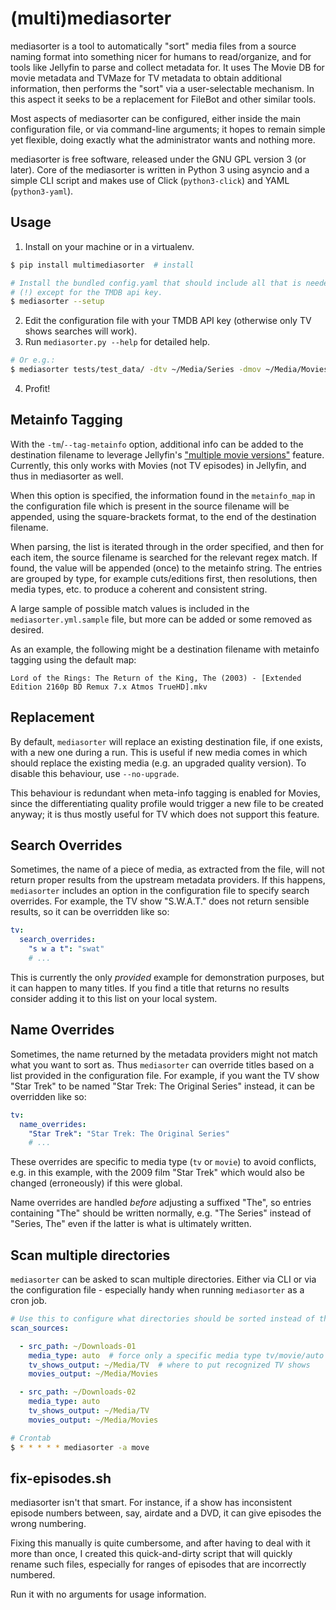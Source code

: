 # (multi)mediasorter

mediasorter is a tool to automatically "sort" media files from a source naming format
into something nicer for humans to read/organize, and for tools like Jellyfin to parse
and collect metadata for. It uses The Movie DB for movie metadata and TVMaze for
TV metadata to obtain additional information, then performs the "sort" via
a user-selectable mechanism. In this aspect it seeks to be a replacement for
FileBot and other similar tools.

Most aspects of mediasorter can be configured, either inside the main configuration file,
or via command-line arguments; it hopes to remain simple yet flexible, doing exactly
what the administrator wants and nothing more.

mediasorter is free software, released under the GNU GPL version 3 (or later).
Core of the mediasorter is written in Python 3 using asyncio and a simple CLI script and makes use of Click (`python3-click`) and YAML (`python3-yaml`).

## Usage

1. Install on your machine or in a virtualenv.

``` bash
$ pip install multimediasorter  # install
```

``` bash
# Install the bundled config.yaml that should include all that is needed,
# (!) except for the TMDB api key.
$ mediasorter --setup
```

2. Edit the configuration file with your TMDB API key (otherwise only TV shows searches will work).
3. Run `mediasorter.py --help` for detailed help.

```bash
# Or e.g.:
$ mediasorter tests/test_data/ -dtv ~/Media/Series -dmov ~/Media/Movies
```
4. Profit!

## Metainfo Tagging

With the `-tm`/`--tag-metainfo` option, additional info can be added to the destination filename to leverage Jellyfin's ["multiple movie versions"](https://jellyfin.org/docs/general/server/media/movies.html#multiple-versions-of-a-movie) feature. Currently, this only works with Movies (not TV episodes) in Jellyfin, and thus in mediasorter as well.

When this option is specified, the information found in the `metainfo_map` in the configuration file which is present in the source filename will be appended, using the square-brackets format, to the end of the destination filename.

When parsing, the list is iterated through in the order specified, and then for each item, the source filename is searched for the relevant regex match. If found, the value will be appended (once) to the metainfo string. The entries are grouped by type, for example cuts/editions first, then resolutions, then media types, etc. to produce a coherent and consistent string.

A large sample of possible match values is included in the `mediasorter.yml.sample` file, but more can be added or some removed as desired.

As an example, the following might be a destination filename with metainfo tagging using the default map:

```
Lord of the Rings: The Return of the King, The (2003) - [Extended Edition 2160p BD Remux 7.x Atmos TrueHD].mkv
```

## Replacement

By default, `mediasorter` will replace an existing destination file, if one exists,
with a new one during a run. This is useful if new media comes in which should
replace the existing media (e.g. an upgraded quality version). To disable this
behaviour, use `--no-upgrade`.

This behaviour is redundant when meta-info tagging is enabled for Movies, since the
differentiating quality profile would trigger a new file to be created anyway; it is
thus mostly useful for TV which does not support this feature.

## Search Overrides

Sometimes, the name of a piece of media, as extracted from the file, will not return
proper results from the upstream metadata providers. If this happens, `mediasorter`
includes an option in the configuration file to specify search overrides.
For example, the TV show "S.W.A.T." does not return sensible results, so it
can be overridden like so:

``` yaml
tv:
  search_overrides:
    "s w a t": "swat"
    # ...
```

This is currently the only *provided* example for demonstration purposes,
but it can happen to many titles. If you find a title that returns
no results consider adding it to this list on your local system.

## Name Overrides

Sometimes, the name returned by the metadata providers might not
match what you want to sort as. Thus `mediasorter` can override
titles based on a list provided in the configuration file. For example,
if you want the TV show "Star Trek" to be named
"Star Trek: The Original Series" instead, it can be overridden like so:

``` yaml
tv:
  name_overrides:
    "Star Trek": "Star Trek: The Original Series"
    # ...
```

These overrides are specific to media type (`tv` or `movie`) to avoid conflicts,
e.g. in this example, with the 2009 film "Star Trek" which would also be changed
(erroneously) if this were global.

Name overrides are handled *before* adjusting a suffixed "The", so entries containing
"The" should be written normally, e.g. "The Series" instead of "Series, The"
even if the latter is what is ultimately written.

## Scan multiple directories

`mediasorter` can be asked to scan multiple directories. Either via CLI or via
the configuration file - especially handy when running `mediasorter` as a cron job.
```yaml
# Use this to configure what directories should be sorted instead of the CLI argument(s).
scan_sources:

  - src_path: ~/Downloads-01
    media_type: auto  # force only a specific media type tv/movie/auto
    tv_shows_output: ~/Media/TV  # where to put recognized TV shows
    movies_output: ~/Media/Movies

  - src_path: ~/Downloads-02
    media_type: auto
    tv_shows_output: ~/Media/TV
    movies_output: ~/Media/Movies
```

```bash
# Crontab
$ * * * * * mediasorter -a move
```

## fix-episodes.sh

mediasorter isn't that smart. For instance, if a show has inconsistent episode numbers between, say, airdate and a DVD, it can give episodes the wrong numbering.

Fixing this manually is quite cumbersome, and after having to deal with it more than once, I created this quick-and-dirty script that will quickly rename such files, especially for ranges of episodes that are incorrectly numbered.

Run it with no arguments for usage information.
